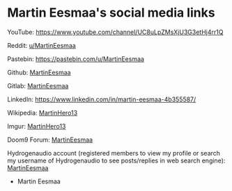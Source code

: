 # Martin Eesmaa's social media links

YouTube: https://www.youtube.com/channel/UC8uLpZMsXjU3G3etHj4rr1Q

Reddit: [u/MartinEesmaa](https://reddit.com/u/MartinEesmaa)

Pastebin: https://pastebin.com/u/MartinEesmaa

Github: [MartinEesmaa](https://github.com/MartinEesmaa)

Gitlab: [MartinEesmaa](https://gitlab.com/MartinEesmaa)

LinkedIn: https://www.linkedin.com/in/martin-eesmaa-4b355587/

Wikipedia: [MartinHero13](https://en.wikipedia.org/wiki/User:MartinHero13)

Imgur: [MartinHero13](https://imgur.com/user/MartinHero13)

Doom9 Forum: [MartinEesmaa](https://forum.doom9.org/member.php?u=248978)

Hydrogenaudio account (registered members to view my profile or search my username of Hydrogenaudio to see posts/replies in web search engine): [MartinEesmaa](https://hydrogenaud.io/index.php?action=profile;u=160252)

- Martin Eesmaa
